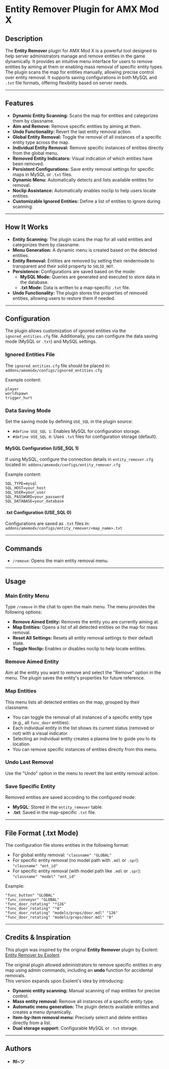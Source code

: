 # Entity Remover Plugin for AMX Mod X

## **Description**

The **Entity Remover** plugin for AMX Mod X is a powerful tool designed to help server administrators manage and remove entities in the game dynamically. It provides an intuitive menu interface for users to remove entities by aiming at them or enabling mass removal of specific entity types. The plugin scans the map for entities manually, allowing precise control over entity removal. It supports saving configurations in both MySQL and `.txt` file formats, offering flexibility based on server needs.

-------

## **Features**

- **Dynamic Entity Scanning:** Scans the map for entities and categorizes them by classname.  
- **Aim and Remove:** Remove specific entities by aiming at them.  
- **Undo Functionality:** Revert the last entity removal action.  
- **Global Entity Removal:** Toggle the removal of all instances of a specific entity type across the map.  
- **Individual Entity Removal:** Remove specific instances of entities directly from the global menu.  
- **Removed Entity Indicators:** Visual indication of which entities have been removed.  
- **Persistent Configurations:** Save entity removal settings for specific maps in MySQL or `.txt` files.  
- **Dynamic Menu:** Automatically detects and lists available entities for removal.  
- **Noclip Assistance:** Automatically enables noclip to help users locate entities.  
- **Customizable Ignored Entities:** Define a list of entities to ignore during scanning.

-------

## **How It Works**

- **Entity Scanning:** The plugin scans the map for all valid entities and categorizes them by classname.
- **Menu Generation:** A dynamic menu is created based on the detected entities.
- **Entity Removal:** Entities are removed by setting their rendermode to transparent and their solid property to `SOLID_NOT`.
- **Persistence:** Configurations are saved based on the mode:
  - **MySQL Mode:** Queries are generated and executed to store data in the database.
  - **.txt Mode:** Data is written to a map-specific `.txt` file.
- **Undo Functionality:** The plugin stores the properties of removed entities, allowing users to restore them if needed.

-------

## **Configuration**

The plugin allows customization of ignored entities via the `ignored_entities.cfg` file. Additionally, you can configure the data saving mode (MySQL or `.txt`) and MySQL settings.

### Ignored Entities File
The `ignored_entities.cfg` file should be placed in:
```addons/amxmodx/configs/ignored_entities.cfg```

Example content:
```
player
worldspawn
trigger_hurt
```

### Data Saving Mode

Set the saving mode by defining `USE_SQL` in the plugin source:
- `#define USE_SQL 1`: Enables MySQL for configuration storage.
- `#define USE_SQL 0`: Uses `.txt` files for configuration storage (default).

#### MySQL Configuration (USE_SQL 1)
If using MySQL, configure the connection details in `entity_remover.cfg` located in:
```addons/amxmodx/configs/entity_remover.cfg```

Example content:
```
SQL_TYPE=mysql
SQL_HOST=your_host
SQL_USER=your_user
SQL_PASSWORD=your_password
SQL_DATABASE=your_database
```

#### .txt Configuration (USE_SQL 0)
Configurations are saved as `.txt` files in:
```addons/amxmodx/configs/entity_remover/<map_name>.txt```

-------

## **Commands**

- `/remove`: Opens the main entity removal menu.

-------

## **Usage**

### Main Entity Menu
Type `/remove` in the chat to open the main menu. The menu provides the following options:
- **Remove Aimed Entity:** Removes the entity you are currently aiming at.
- **Map Entities:** Opens a list of all detected entities on the map for mass removal.
- **Reset All Settings:** Resets all entity removal settings to their default state.
- **Toggle Noclip:** Enables or disables noclip to help locate entities.

### Remove Aimed Entity
Aim at the entity you want to remove and select the "Remove" option in the menu. The plugin saves the entity's properties for future reference.

### Map Entities
This menu lists all detected entities on the map, grouped by their classname.
- You can toggle the removal of all instances of a specific entity type (e.g., all `func_door` entities).
- Each individual entity in the list shows its current status (removed or not) with a visual indicator.
- Selecting an individual entity creates a plasma line to guide you to its location.
- You can remove specific instances of entities directly from this menu.

### Undo Last Removal
Use the "Undo" option in the menu to revert the last entity removal action.

### Save Specific Entity
Removed entities are saved according to the configured mode:
- **MySQL**: Stored in the `entity_remover` table.
- **.txt**: Saved in the map-specific `.txt` file.

-------

## **File Format (.txt Mode)**

The configuration file stores entities in the following format:
- For global entity removal: `"classname" "GLOBAL"`
- For specific entity removal (no model path with `.mdl` or `.spr`): `"classname" "ent_id"`
- For specific entity removal (with model path like `.mdl` or `.spr`): `"classname" "model" "ent_id"`

Example:
```
"func_button" "GLOBAL"
"func_conveyor" "GLOBAL"
"func_door_rotating" "*126"
"func_door_rotating" "*8"
"func_door_rotating" "models/props/door.mdl" "126"
"func_door_rotating" "models/props/door.mdl" "8"
```

-------

## **Credits & Inspiration**

This plugin was inspired by the original **Entity Remover** plugin by Exolent:  
[Entity Remover by Exolent](https://forums.alliedmods.net/showthread.php?t=74680)

The original plugin allowed administrators to remove specific entities in any map using admin commands, including an **undo** function for accidental removals.  
This version expands upon Exolent's idea by introducing:
- **Dynamic entity scanning:** Manual scanning of map entities for precise control.
- **Mass entity removal:** Remove all instances of a specific entity type.
- **Automatic menu generation:** The plugin detects available entities and creates a menu dynamically.
- **Item-by-item removal menu:** Precisely select and delete entities directly from a list.
- **Dual storage support:** Configurable MySQL or `.txt` storage.

-------

## **Authors**

- **ftl~ツ**
